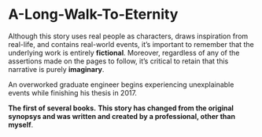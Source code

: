 # A-Long-Walk-To-Eternity
Although this story uses real people as characters, draws inspiration from real-life, and contains real-world events, it’s important to remember that the underlying work is entirely **fictional**. Moreover, regardless of any of the assertions made on the pages to follow, it’s critical to retain that this narrative is purely **imaginary**.

An overworked graduate engineer begins experiencing unexplainable events while finishing his thesis in 2017.

**The first of several books.**
**This story has changed from the original synopsys and was written and created by a professional, other than myself**.
